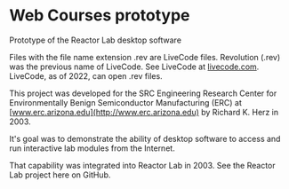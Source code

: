 # Web Courses prototype
Prototype of the Reactor Lab desktop software 

Files with the file name extension .rev are LiveCode files. Revolution (.rev) was the previous name of LiveCode. See LiveCode at [livecode.com](https://livecode.com). LiveCode, as of 2022, can open .rev files. 

This project was developed for the SRC Engineering Research Center for Environmentally Benign Semiconductor Manufacturing (ERC) at [www.erc.arizona.edu](http://www.erc.arizona.edu) by Richard K. Herz in 2003. 

It's goal was to demonstrate the ability of desktop software to access and run interactive lab modules from the Internet.

That capability was integrated into Reactor Lab in 2003. See the Reactor Lab project here on GitHub. 
